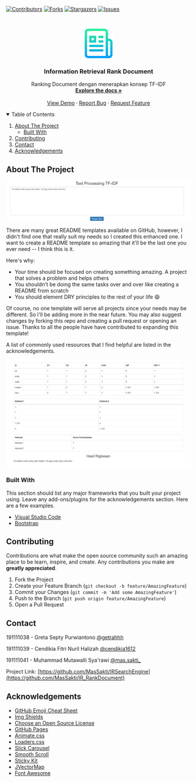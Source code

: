 [![Contributors][contributors-shield]][contributors-url]
[![Forks][forks-shield]][forks-url]
[![Stargazers][stars-shield]][stars-url]
[![Issues][issues-shield]][issues-url]
<!-- [![MIT License][license-shield]][license-url] -->



<!-- PROJECT LOGO -->
<br />
<p align="center">
  <a href="https://github.com/MasSakti/IR_RankDocument">
    <img src="images/logo.png" alt="Logo" width="80" height="80">
  </a>
 
  <h3 align="center">Information Retrieval Rank Document</h3>

  <p align="center">
    Ranking Document dengan menerapkan konsep TF-IDF
    <br />
    <a href="https://github.com/MasSakti/IR_RankDocument"><strong>Explore the docs »</strong></a>
    <br />
    <br />
    <a href="https://github.com/MasSakti/IR_RankDocument">View Demo</a>
    ·
    <a href="https://github.com/MasSakti/IR_RankDocument/issues">Report Bug</a>
    ·
    <a href="https://github.com/MasSakti/IR_RankDocument/issues">Request Feature</a>
  </p>
</p>



<!-- TABLE OF CONTENTS -->
<details open="open">
  <summary>Table of Contents</summary>
  <ol>
    <li>
      <a href="#about-the-project">About The Project</a>
      <ul>
        <li><a href="#built-with">Built With</a></li>
      </ul>
    </li>
    <li><a href="#contributing">Contributing</a></li>
    <li><a href="#contact">Contact</a></li>
    <li><a href="#acknowledgements">Acknowledgements</a></li>
  </ol>
</details>



<!-- ABOUT THE PROJECT -->
## About The Project

![Product Name Screen Shot](https://github.com/MasSakti/IR_RankDocument/blob/main/images/1.PNG?raw=true)

There are many great README templates available on GitHub, however, I didn't find one that really suit my needs so I created this enhanced one. I want to create a README template so amazing that it'll be the last one you ever need -- I think this is it.

Here's why:
* Your time should be focused on creating something amazing. A project that solves a problem and helps others
* You shouldn't be doing the same tasks over and over like creating a README from scratch
* You should element DRY principles to the rest of your life :smile:

Of course, no one template will serve all projects since your needs may be different. So I'll be adding more in the near future. You may also suggest changes by forking this repo and creating a pull request or opening an issue. Thanks to all the people have have contributed to expanding this template!

A list of commonly used resources that I find helpful are listed in the acknowledgements.

![Product Name Screen Shot](https://github.com/MasSakti/IR_RankDocument/blob/main/images/2.PNG?raw=true)

### Built With

This section should list any major frameworks that you built your project using. Leave any add-ons/plugins for the acknowledgements section. Here are a few examples.
* [Visual Studio Code](https://code.visualstudio.com/)
* [Bootstrap](https://getbootstrap.com)


<!-- CONTRIBUTING -->
## Contributing

Contributions are what make the open source community such an amazing place to be learn, inspire, and create. Any contributions you make are **greatly appreciated**.

1. Fork the Project
2. Create your Feature Branch (`git checkout -b feature/AmazingFeature`)
3. Commit your Changes (`git commit -m 'Add some AmazingFeature'`)
4. Push to the Branch (`git push origin feature/AmazingFeature`)
5. Open a Pull Request

<!-- CONTACT -->
## Contact

191111038 - Greta Septy Purwiantono       [@getrahhh](https://www.instagram.com/getrahhh/)

191111039 - Cendikia Fitri Nuril Halizah  [@cendikia1612](https://www.instagram.com/cendikia1612/)

191111041 - Muhammad Mutawalli Sya'rawi   [@mas.sakti_](https://www.instagram.com/mas.sakti_/)

Project Link: [https://github.com/MasSakti/IRSearchEngine](https://github.com/MasSakti/IR_RankDocument)



<!-- ACKNOWLEDGEMENTS -->
## Acknowledgements
* [GitHub Emoji Cheat Sheet](https://www.webpagefx.com/tools/emoji-cheat-sheet)
* [Img Shields](https://shields.io)
* [Choose an Open Source License](https://choosealicense.com)
* [GitHub Pages](https://pages.github.com)
* [Animate.css](https://daneden.github.io/animate.css)
* [Loaders.css](https://connoratherton.com/loaders)
* [Slick Carousel](https://kenwheeler.github.io/slick)
* [Smooth Scroll](https://github.com/cferdinandi/smooth-scroll)
* [Sticky Kit](http://leafo.net/sticky-kit)
* [JVectorMap](http://jvectormap.com)
* [Font Awesome](https://fontawesome.com)





<!-- MARKDOWN LINKS & IMAGES -->
<!-- https://www.markdownguide.org/basic-syntax/#reference-style-links -->
[contributors-shield]: https://img.shields.io/github/contributors/othneildrew/Best-README-Template.svg?style=for-the-badge
[contributors-url]: https://github.com/MasSakti/IR_RankDocument/graphs/contributors
[forks-shield]: https://img.shields.io/github/forks/othneildrew/Best-README-Template.svg?style=for-the-badge
[forks-url]: https://github.com/MasSakti/IR_RankDocument/network/members
[stars-shield]: https://img.shields.io/github/stars/othneildrew/Best-README-Template.svg?style=for-the-badge
[stars-url]: https://github.com/MasSakti/IR_RankDocument/stargazers
[issues-shield]: https://img.shields.io/github/issues/othneildrew/Best-README-Template.svg?style=for-the-badge
[issues-url]: https://github.com/MasSakti/IR_RankDocument/issues
<!-- [license-shield]: https://img.shields.io/github/license/othneildrew/Best-README-Template.svg?style=for-the-badge
[license-url]: https://github.com/MasSakti/IR_RankDocument/blob/master/LICENSE.txt -->
[product-screenshot]: images/1.png
[product-screenshot]: images/2.png
